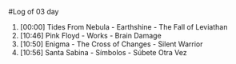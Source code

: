 #Log of 03 day

1. [00:00] Tides From Nebula - Earthshine - The Fall of Leviathan
1. [10:46] Pink Floyd - Works - Brain Damage
1. [10:50] Enigma - The Cross of Changes - Silent Warrior
1. [10:56] Santa Sabina - Símbolos - Súbete Otra Vez
